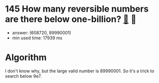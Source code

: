 145 How many reversible numbers are there below one-billion? [:link:](http://projecteuler.net/problem=145)  :thought_balloon:
========================

- answer: (608720, 89990001) 
- min used time: 17939 ms

Algorithm
=========

I don't know why, but the large valid number is 89990001. So it's a trick to search below 9e7.
